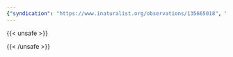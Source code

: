 ```yaml
---
{"syndication": "https://www.inaturalist.org/observations/135665018", "date": "2022-09-19T10:34:06-04:00", "taxon": {"name": "Ageratina altissima", "common_name": "white snakeroot"}, "quality_grade": "research", "identifications_most_agree": true, "species_guess": "white snakeroot", "identifications_most_disagree": false, "captive": false, "project_ids": [4034], "community_taxon_id": 119048, "geojson": {"type": "Point", "coordinates": [-73.6824493408, 42.7308044434]}, "owners_identification_from_vision": true, "identifications_count": 1, "obscured": false, "num_identification_agreements": 1, "num_identification_disagreements": 0, "place_guess": "Troy", "photos": [{"id": 231423788, "license_code": "cc-by-nc", "original_dimensions": {"width": 1536, "height": 2048}, "url": "https://inaturalist-open-data.s3.amazonaws.com/photos/231423788/square.jpeg", "attribution": "(c) Brandon Rozek, some rights reserved (CC BY-NC)", "flags": []}]}
---
```

{{< unsafe >}}

{{< /unsafe >}}
